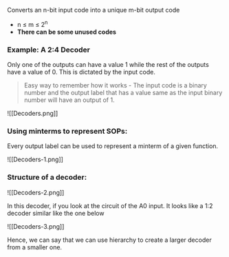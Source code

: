 Converts an n-bit input code into a unique m-bit output code
- n $\leq$ m $\leq$ 2<sup>n</sup> 
- **There can be some unused codes**

### Example: A 2:4 Decoder
Only one of the outputs can have a value 1 while the rest of the outputs have a value of 0. This is dictated by the input code.

> Easy way to remember how it works - The input code is a binary number and the output label that has a value same as the input binary number will have an output of 1.

![[Decoders.png]]

### Using minterms to represent SOPs:
Every output label can be used to represent a minterm of a given function.

![[Decoders-1.png]]


### Structure of a decoder:
![[Decoders-2.png]]

In this decoder, if you look at the circuit of the A0 input. It looks like a 1:2 decoder similar like the one below

![[Decoders-3.png]]

Hence, we can say that we can use hierarchy to create a larger decoder from a smaller one.

